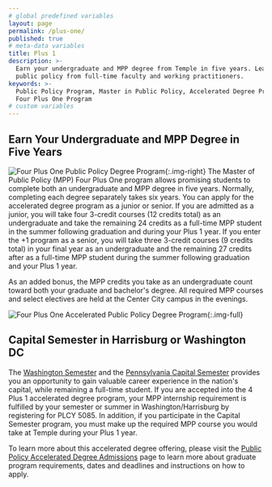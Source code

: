 ```yaml
---
# global predefined variables
layout: page
permalink: /plus-one/
published: true
# meta-data variables
title: Plus 1
description: >-
  Earn your undergraduate and MPP degree from Temple in five years. Learn about
  public policy from full-time faculty and working practitioners.
keywords: >-
  Public Policy Program, Master in Public Policy, Accelerated Degree Program,
  Four Plus One Program
# custom variables
---
```

## Earn Your Undergraduate and MPP Degree in Five Years
![Four Plus One Public Policy Degree Program]({{site.baseurl}}/media/mpp-accelerated-degree-program-temple.png){:.img-right}
The Master of Public Policy (MPP) Four Plus One program allows promising students to complete both an undergraduate and MPP degree in five years. Normally, completing each degree separately takes six years. You can apply for the accelerated degree program as a junior or senior. If you are admitted as a junior, you will take four 3-credit courses (12 credits total) as an undergraduate and take the remaining 24 credits as a full-time MPP student in the summer following graduation and during your Plus 1 year. If you enter the +1 program as a senior, you will take three 3-credit courses (9 credits total) in your final year as an undergraduate and the remaining 27 credits after as a full-time MPP student during the summer following graduation and your Plus 1 year.

As an added bonus, the MPP credits you take as an undergraduate count toward both your graduate and bachelor's degree. All required MPP courses and select electives are held at the Center City campus in the evenings.

![Four Plus One Accelerated Public Policy Degree Program]({{site.baseurl}}/media/four-plus-one-schedule.PNG){:.img-full}

## Capital Semester in Harrisburg or Washington DC
The [Washington Semester](http://www.cla.temple.edu/ipa/the-washington-semester/) and the [Pennsylvania Capital Semester](http://www.cla.temple.edu/ipa/about/the-pennsylvania-capital-semester/) provides you an opportunity to gain valuable career experience in the nation's capital, while remaining a full-time student. If you are accepted into the 4 Plus 1 accelerated degree program, your MPP internship requirement is fulfilled by your semester or summer in Washington/Harrisburg by registering for PLCY 5085. In addition, if you participate in the Capital Semester program, you must make up the required MPP course you would take at Temple during your Plus 1 year.

To learn more about this accelerated degree offering, please visit the [Public Policy Accelerated Degree Admissions](https://liberalarts.temple.edu/ba-political-science-ms-public-policy) page to learn more about graduate program requirements, dates and deadlines and instructions on how to apply.
